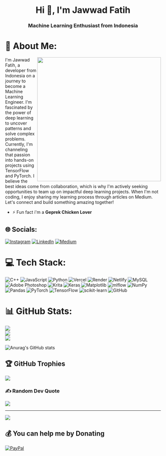 <h1 align="center">Hi 👋, I'm Jawwad Fatih</h1>
<h3 align="center">Machine Learning Enthusiast from Indonesia</h3>

# 💫 About Me:

<img align="right" width="400" src="https://camo.githubusercontent.com/4a974e19bea0da24b376ef56cfbf7f8966cc93cf98602b61fa9f6f5d04501b49/68747470733a2f2f6d656469612e74656e6f722e636f6d2f69336c496d426732554551414141414d2f7363616c65722d6372656174652d696d706163742e676966">

I'm Jawwad Fatih, a developer from Indonesia on a journey to become a Machine Learning Engineer. I'm fascinated by the power of deep learning to uncover patterns and solve complex problems. Currently, I'm channeling that passion into hands-on projects using TensorFlow and PyTorch. I believe the best ideas come from collaboration, which is why I'm actively seeking opportunities to team up on impactful deep learning projects. When I'm not coding, I enjoy sharing my learning process through articles on Medium. Let's connect and build something amazing together!

- ⚡ Fun fact i'm a **Geprek Chicken Lover**

## 🌐 Socials:
[![Instagram](https://img.shields.io/badge/Instagram-%23E4405F.svg?logo=Instagram&logoColor=white)](https://instagram.com/rebornedme) [![LinkedIn](https://img.shields.io/badge/LinkedIn-%230077B5.svg?logo=linkedin&logoColor=white)](https://linkedin.com/in/fatih-al-mumtaz) [![Medium](https://img.shields.io/badge/Medium-12100E?logo=medium&logoColor=white)](https://medium.com/@wedjaw22) 

# 💻 Tech Stack:
![C++](https://img.shields.io/badge/c++-%2300599C.svg?style=for-the-badge&logo=c%2B%2B&logoColor=white) ![JavaScript](https://img.shields.io/badge/javascript-%23323330.svg?style=for-the-badge&logo=javascript&logoColor=%23F7DF1E) ![Python](https://img.shields.io/badge/python-3670A0?style=for-the-badge&logo=python&logoColor=ffdd54) ![Vercel](https://img.shields.io/badge/vercel-%23000000.svg?style=for-the-badge&logo=vercel&logoColor=white) ![Render](https://img.shields.io/badge/Render-%46E3B7.svg?style=for-the-badge&logo=render&logoColor=white) ![Netlify](https://img.shields.io/badge/netlify-%23000000.svg?style=for-the-badge&logo=netlify&logoColor=#00C7B7) ![MySQL](https://img.shields.io/badge/mysql-4479A1.svg?style=for-the-badge&logo=mysql&logoColor=white) ![Adobe Photoshop](https://img.shields.io/badge/adobe%20photoshop-%2331A8FF.svg?style=for-the-badge&logo=adobe%20photoshop&logoColor=white) ![Krita](https://img.shields.io/badge/Krita-203759?style=for-the-badge&logo=krita&logoColor=EEF37B) ![Keras](https://img.shields.io/badge/Keras-%23D00000.svg?style=for-the-badge&logo=Keras&logoColor=white) ![Matplotlib](https://img.shields.io/badge/Matplotlib-%23ffffff.svg?style=for-the-badge&logo=Matplotlib&logoColor=black) ![mlflow](https://img.shields.io/badge/mlflow-%23d9ead3.svg?style=for-the-badge&logo=numpy&logoColor=blue) ![NumPy](https://img.shields.io/badge/numpy-%23013243.svg?style=for-the-badge&logo=numpy&logoColor=white) ![Pandas](https://img.shields.io/badge/pandas-%23150458.svg?style=for-the-badge&logo=pandas&logoColor=white) ![PyTorch](https://img.shields.io/badge/PyTorch-%23EE4C2C.svg?style=for-the-badge&logo=PyTorch&logoColor=white) ![TensorFlow](https://img.shields.io/badge/TensorFlow-%23FF6F00.svg?style=for-the-badge&logo=TensorFlow&logoColor=white) ![scikit-learn](https://img.shields.io/badge/scikit--learn-%23F7931E.svg?style=for-the-badge&logo=scikit-learn&logoColor=white) ![GitHub](https://img.shields.io/badge/github-%23121011.svg?style=for-the-badge&logo=github&logoColor=white)

# 📊 GitHub Stats:
![](https://github-readme-stats.vercel.app/api?username=jaweed3&theme=dark&hide_border=false&include_all_commits=false&count_private=false)<br/>
![](https://nirzak-streak-stats.vercel.app/?user=jaweed3&theme=dark&hide_border=false)<br/>
![](https://github-readme-stats.vercel.app/api/top-langs/?username=jaweed3&theme=dark&hide_border=false&include_all_commits=false&count_private=false&layout=compact)

![Anurag's GitHub stats](https://github-readme-stats.vercel.app/api?username=jaweed3&show_icons=true&theme=transparent)

## 🏆 GitHub Trophies
![](https://github-profile-trophy.vercel.app/?username=jaweed3&theme=dark&no-frame=false&no-bg=true&margin-w=4)

### ✍️ Random Dev Quote
![](https://quotes-github-readme.vercel.app/api?type=horizontal&theme=radical)

---
[![](https://visitcount.itsvg.in/api?id=jaweed3&icon=0&color=0)](https://visitcount.itsvg.in)

  ## 💰 You can help me by Donating
  [![PayPal](https://img.shields.io/badge/PayPal-00457C?style=for-the-badge&logo=paypal&logoColor=white)](https://paypal.me/wedjaw22) 

  
<!-- Proudly created with GPRM ( https://gprm.itsvg.in ) -->
